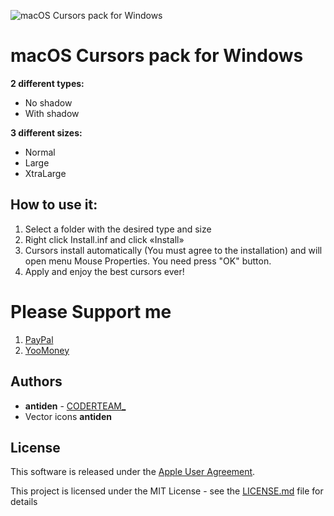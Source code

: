 ![macOS Cursors pack for Windows](https://github.com/antiden/macOS-Sierra-cursors-for-Windows/blob/master/screenshot.jpg)

# macOS Cursors pack for Windows

**2 different types:**
- No shadow
- With shadow

**3 different sizes:**
- Normal
- Large
- XtraLarge

## How to use it:

1. Select a folder with the desired type and size
2. Right click Install.inf and click «Install»
3. Cursors install automatically (You must agree to the installation) and will open menu Mouse Properties. You need press "OK" button.
4. Apply and enjoy the best cursors ever!

# Please Support me

1. [PayPal](https://paypal.me/antiden?country.x=RU&locale.x=en_US)
2. [YooMoney](https://yoomoney.ru/to/41001275586164)

## Authors

* **antiden** - [CODERTEAM_](https://coderteam.ru)
* Vector icons **antiden**

## License

This software is released under the [Apple User Agreement](http://images.apple.com/legal/sla/docs/OSX1011.pdf).

This project is licensed under the MIT License - see the [LICENSE.md](https://rem.mit-license.org/) file for details

